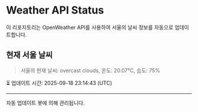 
# Weather API Status

이 리포지토리는 OpenWeather API를 사용하여 서울의 날씨 정보를 자동으로 업데이트합니다.

## 현재 서울 날씨
> 서울의 현재 날씨: overcast clouds, 온도: 20.07°C, 습도: 75%

⏳ 업데이트 시간: 2025-09-18 23:14:43 (UTC)

---
자동 업데이트 봇에 의해 관리됩니다.
